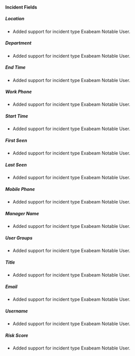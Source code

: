 #### Incident Fields

##### Location
- Added support for incident type Exabeam Notable User.

##### Department
- Added support for incident type Exabeam Notable User.

##### End Time
- Added support for incident type Exabeam Notable User.

##### Work Phone
- Added support for incident type Exabeam Notable User.

##### Start Time
- Added support for incident type Exabeam Notable User.

##### First Seen
- Added support for incident type Exabeam Notable User.

##### Last Seen
- Added support for incident type Exabeam Notable User.

##### Mobile Phone
- Added support for incident type Exabeam Notable User.

##### Manager Name
- Added support for incident type Exabeam Notable User.

##### User Groups
- Added support for incident type Exabeam Notable User.

##### Title
- Added support for incident type Exabeam Notable User.

##### Email
- Added support for incident type Exabeam Notable User.

##### Username
- Added support for incident type Exabeam Notable User.

##### Risk Score
- Added support for incident type Exabeam Notable User.
